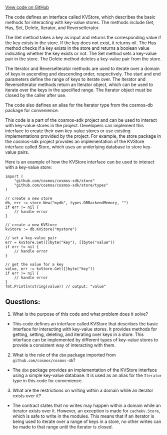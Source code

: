 [View code on GitHub](https://github.com/cosmos/cosmos-sdk/blob/main/core/store/store.go)

The code defines an interface called KVStore, which describes the basic methods for interacting with key-value stores. The methods include Get, Has, Set, Delete, Iterator, and ReverseIterator. 

The Get method takes a key as input and returns the corresponding value if the key exists in the store. If the key does not exist, it returns nil. The Has method checks if a key exists in the store and returns a boolean value indicating whether the key exists or not. The Set method sets a key-value pair in the store. The Delete method deletes a key-value pair from the store. 

The Iterator and ReverseIterator methods are used to iterate over a domain of keys in ascending and descending order, respectively. The start and end parameters define the range of keys to iterate over. The Iterator and ReverseIterator methods return an Iterator object, which can be used to iterate over the keys in the specified range. The Iterator object must be closed by the caller after use. 

The code also defines an alias for the Iterator type from the cosmos-db package for convenience. 

This code is a part of the cosmos-sdk project and can be used to interact with key-value stores in the project. Developers can implement this interface to create their own key-value stores or use existing implementations provided by the project. For example, the store package in the cosmos-sdk project provides an implementation of the KVStore interface called Store, which uses an underlying database to store key-value pairs. 

Here is an example of how the KVStore interface can be used to interact with a key-value store:

```
import (
    "github.com/cosmos/cosmos-sdk/store"
    "github.com/cosmos/cosmos-sdk/store/types"
)

// create a new store
db, err := store.New("mydb", types.DBBackendMemory, "")
if err != nil {
    // handle error
}

// create a new KVStore
kvStore := db.KVStore("mystore")

// set a key-value pair
err = kvStore.Set([]byte("key"), []byte("value"))
if err != nil {
    // handle error
}

// get the value for a key
value, err := kvStore.Get([]byte("key"))
if err != nil {
    // handle error
}
fmt.Println(string(value)) // output: "value"
```
## Questions: 
 1. What is the purpose of this code and what problem does it solve?
- This code defines an interface called KVStore that describes the basic interface for interacting with key-value stores. It provides methods for getting, setting, deleting, and iterating over keys in a store. This interface can be implemented by different types of key-value stores to provide a consistent way of interacting with them.

2. What is the role of the `dbm` package imported from `github.com/cosmos/cosmos-db`?
- The `dbm` package provides an implementation of the KVStore interface using a simple key-value database. It is used as an alias for the `Iterator` type in this code for convenience.

3. What are the restrictions on writing within a domain while an iterator exists over it?
- The contract states that no writes may happen within a domain while an iterator exists over it. However, an exception is made for `cachekv.Store`, which is safe to write in the modules. This means that if an iterator is being used to iterate over a range of keys in a store, no other writes can be made to that range until the iterator is closed.
